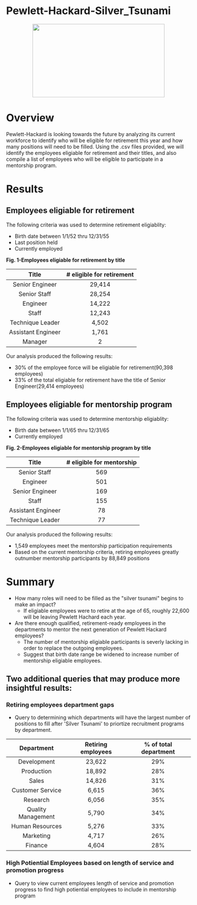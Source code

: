 # Pewlett-Hackard-Silver_Tsunami
<p align="center">
  <img width="360" height="200" src="https://user-images.githubusercontent.com/74840026/128585331-49b2ea6d-38c9-4ba2-ad1f-a5e9f7dc42e5.png">
</p>

# Overview 
Pewlett-Hackard is looking towards the future by analyzing its current workforce to identify who will be eligible for retirement this year and how many positions will need to be filled.  Using the .csv files provided, we will identify the employees eligiable for retirement and their titles, and also compile a list of employees who will be eligible to participate in a mentorship program.

# Results
## Employees eligiable for retirement
The following criteria was used to determine retirement eligiablity:
- Birth date between 1/1/52 thru 12/31/55
- Last position held
- Currently employed

**Fig. 1-Employees eligiable for retirement by title**

| Title | # eligible for retirement |
| :------------: | :-------: |
| Senior Engineer| 29,414 |
| Senior Staff | 28,254 |
| Engineer | 14,222 |
| Staff | 12,243 |
| Technique Leader | 4,502 |
| Assistant Engineer | 1,761 |
| Manager | 2 |

Our analysis produced the following results:
- 30% of the employee force will be eligiable for retirement(90,398 employees)
- 33% of the total eligiable for retirement have the title of Senior Engineer(29,414 employees)

## Employees eligiable for mentorship program
The following criteria was used to determine mentorship eligiablity:
- Birth date between 1/1/65 thru 12/31/65
- Currently employed

**Fig. 2-Employees eligiable for mentorship program by title**

| Title | # eligible for mentorship |
| :------------: | :-------: |
| Senior Staff| 569 |
| Engineer | 501 |
| Senior Engineer | 169 |
| Staff | 155 |
| Assistant Engineer | 78 |
| Technique Leader | 77 |

Our analysis produced the following results:
- 1,549 employees meet the mentorship participation requirements
- Based on the current mentorship criteria, retiring employees greatly outnumber mentorship participants by 88,849 positions

# Summary
- How many roles will need to be filled as the "silver tsunami" begins to make an impact?
    - If eligiable employees were to retire at the age of 65, roughly 22,600 will be leaving Pewlett Hachard each year.  
- Are there enough qualified, retirement-ready employees in the departments to mentor the next generation of Pewlett Hackard employees?
    - The number of mentorship eligiable participants is severly lacking in order to replace the outgoing employees.
    - Suggest that birth date range be widened to increase number of mentorship eligiable employees.

## Two additional queries that may produce more insightful results:
### Retiring employees department gaps
- Query to determining which departments will have the largest number of positions to fill after 'Silver Tsunami' to priortize recruitment programs by department.
 
| Department | Retiring employees | % of total department |
| :------------: | :-------: | :----: |
| Development| 23,622 | 29% |
| Production | 18,892 | 28% |
| Sales | 14,826 | 31% |
| Customer Service | 6,615 | 36% |
| Research | 6,056 | 35% |
| Quality Management | 5,790 | 34% |
| Human Resources | 5,276 | 33% |
| Marketing | 4,717 | 26% |
| Finance | 4,604 | 28% |


### High Potiential Employees based on length of service and promotion progress
- Query to view current employees length of service and promotion progress to find high potiential employees to include in mentorship program
